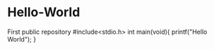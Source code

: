 # Hello-World
First public repository
#include<stdio.h>
int main(void){
  printf("Hello World");
  }
